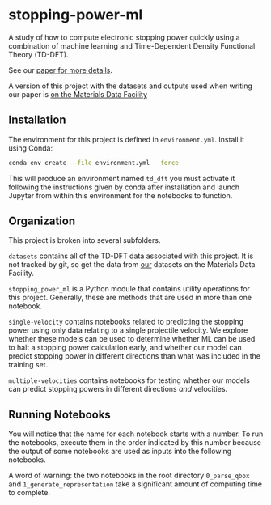 # stopping-power-ml

A study of how to compute electronic stopping power quickly using a combination of machine learning and Time-Dependent Density Functional Theory (TD-DFT).

See our [paper for more details](https://arxiv.org/abs/2001.10162). 

A version of this project with the datasets and outputs used when writing our paper is [on the Materials Data Facility](https://www.materialsdatafacility.org/detail/lee_si_si_e_dyn_tddft_v1.1)

## Installation

The environment for this project is defined in `environment.yml`.
Install it using Conda:

```bash
conda env create --file environment.yml --force
```

This will produce an environment named `td_dft` you must activate it
following the instructions given by conda after installation and 
launch Jupyter from within this environment for the notebooks to function. 

## Organization

This project is broken into several subfolders.

`datasets` contains all of the TD-DFT data associated with this project. 
It is not tracked by git, so get the data from [our](https://www.materialsdatafacility.org/detail/lee_si_si_e_dyn_tddft_v1.1) 
datasets on the Materials Data Facility.

`stopping_power_ml` is a Python module that contains utility operations for this project. 
Generally, these are methods that are used in more than one notebook.

`single-velocity` contains notebooks related to predicting the stopping power using only data 
relating to a single projectile velocity. We explore whether these models can be used
to determine whether ML can be used to halt a stopping power calculation early, and
whether our model can predict stopping power in different directions than 
what was included in the training set.

`multiple-velocities` contains notebooks for testing whether our models
can predict stopping powers in different directions *and* velocities.

## Running Notebooks

You will notice that the name for each notebook starts with a number. 
To run the notebooks, execute them in the order indicated by this number because
the output of some notebooks are used as inputs into the following notebooks. 

A word of warning: the two notebooks in the root directory `0_parse_qbox` and 
`1_generate_representation` take a significant amount of computing time to complete.
